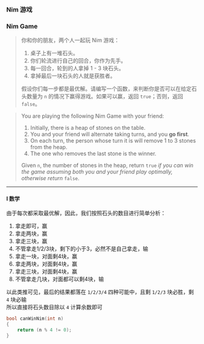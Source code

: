 ### Nim 游戏
### Nim Game

> 你和你的朋友，两个人一起玩 Nim 游戏：  
> 1. 桌子上有一堆石头。  
> 2. 你们轮流进行自己的回合，你作为先手。  
> 3. 每一回合，轮到的人拿掉 1 - 3 块石头。  
> 4. 拿掉最后一块石头的人就是获胜者。  
> 
> 假设你们每一步都是最优解。请编写一个函数，来判断你是否可以在给定石头数量为 `n` 的情况下赢得游戏。如果可以赢，返回 `true`；否则，返回 `false`。  

> You are playing the following Nim Game with your friend:  
> 1. Initially, there is a heap of stones on the table.  
> 2. You and your friend will alternate taking turns, and you **go first**.  
> 3. On each turn, the person whose turn it is will remove 1 to 3 stones from the heap.  
> 4. The one who removes the last stone is the winner.  
> 
> Given `n`, the number of stones in the heap, return `true` *if you can win the game assuming both you and your friend play optimally, otherwise return* `false`.  

----------

#### I 数学

由于每次都采取最优解，因此，我们按照石头的数目进行简单分析：  
1. 拿走即可，赢
2. 拿走两块，赢
3. 拿走三块，赢
4. 不管拿走1/2/3块，剩下的小于3，必然不是自己拿走，输
5. 拿走一块，对面剩4块，赢
6. 拿走两块，对面剩4块，赢
7. 拿走三块，对面剩4块，赢
8. 不管拿走几块，对面都可以剩4块，输  

以此类推可见，最后的结果都落在 `1/2/3/4` 四种可能中，且剩 `1/2/3` 块必胜，剩 `4` 块必输  
所以直接将石头数目除以 `4` 计算余数即可  

```cpp
bool canWinNim(int n) 
{
    return (n % 4 != 0);
}
```
